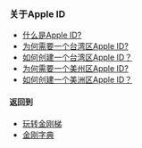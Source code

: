 ### 关于Apple ID
- [什么是Apple ID?]()
- [为何需要一个台湾区Apple ID?]()
- [如何创建一个台湾区Apple ID？]()
- [为何需要一个美州区Apple ID?]()
- [如何创建一个美洲区Apple ID？]()

#### 返回到
- [玩转金刚梯](https://github.com/a2zitpro/web/blob/master/LadderFree/A.md)
- [金刚字典](https://github.com/a2zitpro/web/blob/master/LadderFree/kkDictionary/KKDictionary.md)
